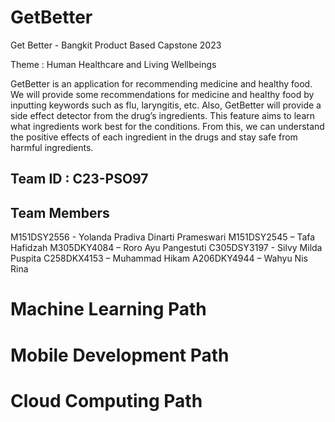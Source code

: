 # GetBetter
Get Better - Bangkit Product Based Capstone 2023

Theme : Human Healthcare and Living Wellbeings

GetBetter is an application for recommending medicine and healthy food. We will provide some recommendations for medicine and healthy food by inputting keywords such as flu, laryngitis, etc. Also,  GetBetter will provide a side effect detector from the drug’s ingredients. This feature aims to learn what ingredients work best for the conditions. From this, we can understand the positive effects of each ingredient in the drugs and stay safe from harmful ingredients. 

## Team ID : C23-PSO97

## Team Members

M151DSY2556 - Yolanda Pradiva Dinarti Prameswari
M151DSY2545 – Tafa Hafidzah
M305DKY4084 – Roro Ayu Pangestuti
C305DSY3197 - Silvy Milda Puspita
C258DKX4153 – Muhammad Hikam
A206DKY4944 – Wahyu Nis Rina

# Machine Learning Path


# Mobile Development Path


# Cloud Computing Path
